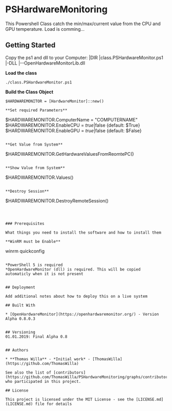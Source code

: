 # PSHardwareMonitoring

This Powershell Class catch the min/max/current value from the CPU and GPU temperature. Load is comming...

## Getting Started
Copy the ps1 and dll to your Computer:
|DIR
|class.PSHardwareMonitor.ps1
|-DLL
|--OpenHardwareMonitorLib.dll


**Load the class**
```
./class.PSHardwareMonitor.ps1
```

**Build the Class Object**
```
$HARDWAREMONITOR = [HardwareMonitor]::new()

**Set required Parameters**
```
$HARDWAREMONITOR.ComputerName = "COMPUTERNAME"
$HARDWAREMONITOR.EnableCPU = $true|$false {default: $True}
$HARDWAREMONITOR.EnableGPU = $true|$false {default: $False}
```

**Get Value from System**
```
$HARDWAREMONITOR.GetHardwareValuesFromReomtePC()
```

**Show Value from System**
```
$HARDWAREMONITOR.Values()
```

**Destroy Session**
```
$HARDWAREMONITOR.DestroyRemoteSession()
```



### Prerequisites

What things you need to install the software and how to install them

**WinRM must be Enable**

```
winrm quickconfig
```

*PowerShell 5 is required
*OpenHardwareMonitor (dll) is required. This will be copied automaticly when it is not present


## Deployment

Add additional notes about how to deploy this on a live system

## Built With

* [OpenHardwareMonitor](https://openhardwaremonitor.org/) - Version Alpha 0.8.0.3


## Versioning
01.01.2019: Final Alpha 0.8


## Authors

* **Thomas Willa** - *Initial work* - [ThomasWilla](https://github.com/ThomasWilla)

See also the list of [contributors](https://github.com/ThomasWilla/PSHardwareMonitoring/graphs/contributors) who participated in this project.

## License

This project is licensed under the MIT License - see the [LICENSE.md](LICENSE.md) file for details